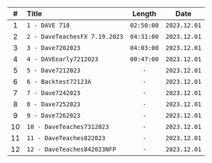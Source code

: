 | # | Title | Length | Date | 
| :---: | :--- | :---: | :---: |
| 1 | `1 - DAVE 718` | `02:50:00` | `2023.12.01` | 
| 2 | `2 - DaveTeachesFX 7.19.2023` | `04:31:00` | `2023.12.01` | 
| 3 | `3 - Dave7202023` | `04:03:00` | `2023.12.01` | 
| 4 | `4 - DAVEearly7212023` | `00:47:00` | `2023.12.01` | 
| 5 | `5 - Dave7212023` | `-` | `2023.12.01` | 
| 6 | `6 - Backtest72123A` | `-` | `2023.12.01` | 
| 7 | `7 - Dave7242023` | `-` | `2023.12.01` | 
| 8 | `8 - Dave7252023` | `-` | `2023.12.01` | 
| 9 | `9 - Dave7262023` | `-` | `2023.12.01` | 
| 10 | `10 - DaveTeaches7312023` | `-` | `2023.12.01` | 
| 11 | `11 - DaveTeaches822023` | `-` | `2023.12.01` | 
| 12 | `12 - DaveTeaches842023NFP` | `-` | `2023.12.01` | 
